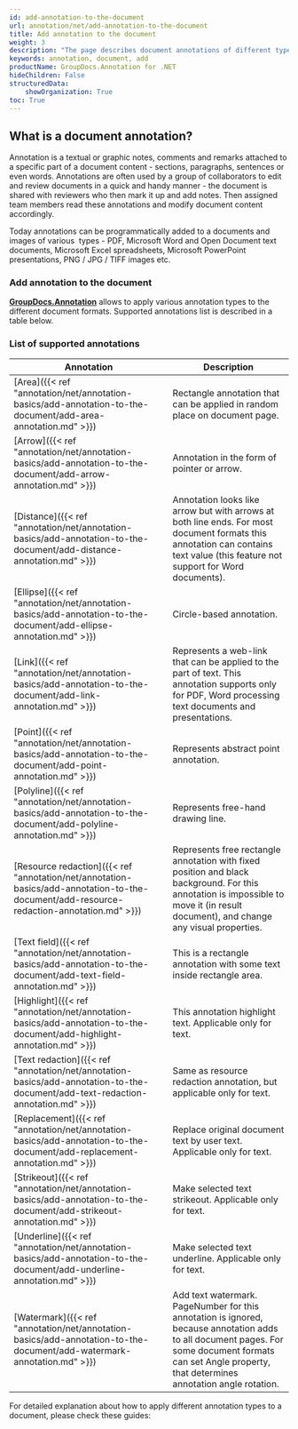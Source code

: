 ```yaml
---
id: add-annotation-to-the-document
url: annotation/net/add-annotation-to-the-document
title: Add annotation to the document
weight: 3
description: "The page describes document annotations of different types and how to  add annotations to a document using GroupDocs.Annotation API."
keywords: annotation, document, add
productName: GroupDocs.Annotation for .NET
hideChildren: False
structuredData:
    showOrganization: True
toc: True
---
```

## What is a document annotation?

Annotation is a textual or graphic notes, comments and remarks attached to a specific part of a document content - sections, paragraphs, sentences or even words. Annotations are often used by a group of collaborators to edit and review documents in a quick and handy manner - the document is shared with reviewers who then mark it up and add notes. Then assigned team members read these annotations and modify document content accordingly.

Today annotations can be programmatically added to a documents and images of various  types - PDF, Microsoft Word and Open Document text documents, Microsoft Excel spreadsheets, Microsoft PowerPoint presentations, PNG / JPG / TIFF images etc. 

  

### Add annotation to the document

**[GroupDocs.Annotation](https://products.groupdocs.com/annotation/net)** allows to apply various annotation types to the different document formats. Supported annotations list is described in a table below. 

### List of supported annotations

| Annotation | Description |
| --- | --- |
| [Area]({{< ref "annotation/net/annotation-basics/add-annotation-to-the-document/add-area-annotation.md" >}}) | Rectangle annotation that can be applied in random place on document page. |
| [Arrow]({{< ref "annotation/net/annotation-basics/add-annotation-to-the-document/add-arrow-annotation.md" >}}) | Annotation in the form of pointer or arrow. |
| [Distance]({{< ref "annotation/net/annotation-basics/add-annotation-to-the-document/add-distance-annotation.md" >}}) | Annotation looks like arrow but with arrows at both line ends. For most document formats this annotation can contains text value (this feature not support for Word documents). |
| [Ellipse]({{< ref "annotation/net/annotation-basics/add-annotation-to-the-document/add-ellipse-annotation.md" >}}) | Circle-based annotation. |
| [Link]({{< ref "annotation/net/annotation-basics/add-annotation-to-the-document/add-link-annotation.md" >}}) | Represents a web-link that can be applied to the part of text. This annotation supports only for PDF, Word processing text documents and presentations. |
| [Point]({{< ref "annotation/net/annotation-basics/add-annotation-to-the-document/add-point-annotation.md" >}}) | Represents abstract point annotation. |
| [Polyline]({{< ref "annotation/net/annotation-basics/add-annotation-to-the-document/add-polyline-annotation.md" >}}) | Represents free-hand drawing line. |
| [Resource redaction]({{< ref "annotation/net/annotation-basics/add-annotation-to-the-document/add-resource-redaction-annotation.md" >}}) | Represents free rectangle annotation with fixed position and black background. For this annotation is impossible to move it (in result document), and change any visual properties. |
| [Text field]({{< ref "annotation/net/annotation-basics/add-annotation-to-the-document/add-text-field-annotation.md" >}}) | This is a rectangle annotation with some text inside rectangle area. |
| [Highlight]({{< ref "annotation/net/annotation-basics/add-annotation-to-the-document/add-highlight-annotation.md" >}}) | This annotation highlight text. Applicable only for text. |
| [Text redaction]({{< ref "annotation/net/annotation-basics/add-annotation-to-the-document/add-text-redaction-annotation.md" >}}) | Same as resource redaction annotation, but applicable only for text. |
| [Replacement]({{< ref "annotation/net/annotation-basics/add-annotation-to-the-document/add-replacement-annotation.md" >}}) | Replace original document text by user text. Applicable only for text. |
| [Strikeout]({{< ref "annotation/net/annotation-basics/add-annotation-to-the-document/add-strikeout-annotation.md" >}}) | Make selected text strikeout. Applicable only for text. |
| [Underline]({{< ref "annotation/net/annotation-basics/add-annotation-to-the-document/add-underline-annotation.md" >}}) | Make selected text underline. Applicable only for text. |
| [Watermark]({{< ref "annotation/net/annotation-basics/add-annotation-to-the-document/add-watermark-annotation.md" >}}) | Add text watermark. PageNumber for this annotation is ignored, because annotation adds to all document pages. For some document formats can set Angle property, that determines annotation angle rotation. |

For detailed explanation about how to apply different annotation types to a document, please check these guides:

